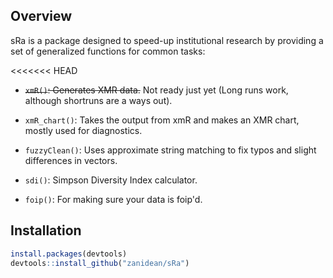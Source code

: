 Overview
---------

sRa is a package designed to speed-up institutional research by providing a set of generalized functions for common tasks:


<<<<<<< HEAD
- ~~`xmR()`: Generates XMR data.~~ Not ready just yet (Long runs work, although shortruns are a ways out).

- `xmR_chart()`: Takes the output from xmR and makes an XMR chart, mostly used for diagnostics.

- `fuzzyClean()`: Uses approximate string matching to fix typos and slight differences in vectors.

- `sdi()`: Simpson Diversity Index calculator.

- `foip()`: For making sure your data is foip'd.

Installation
------------
``` R
install.packages(devtools)
devtools::install_github("zanidean/sRa")
```
